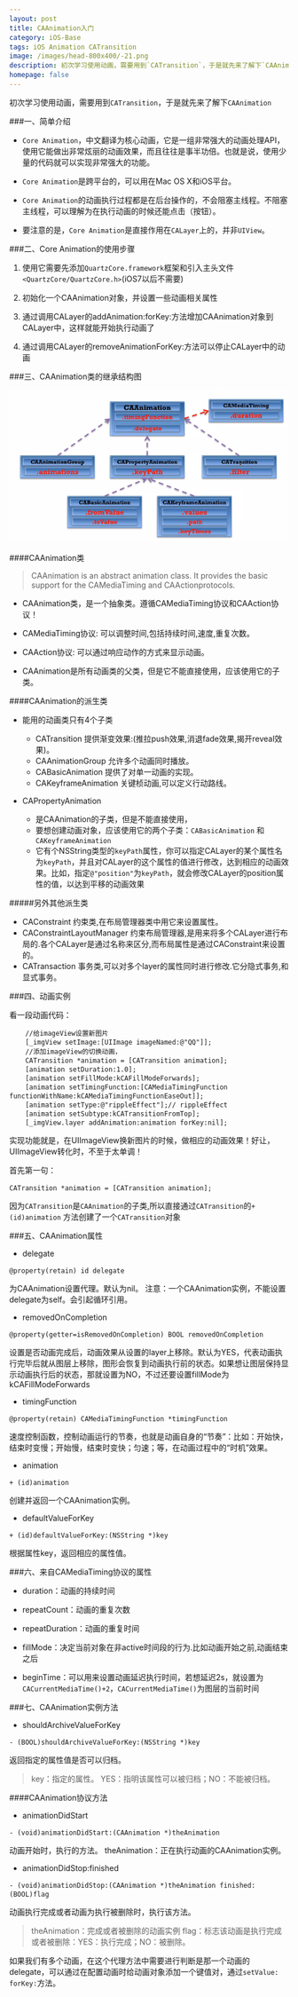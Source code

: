 ```yaml
---
layout: post
title: CAAnimation入门
category: iOS-Base
tags: iOS Animation CATransition
image: /images/head-800x400/-21.png
description: 初次学习使用动画，需要用到`CATransition`，于是就先来了解下`CAAnimation`
homepage: false
---
```


初次学习使用动画，需要用到`CATransition`，于是就先来了解下`CAAnimation`

###一、简单介绍

* `Core Animation`，中文翻译为核心动画，它是一组非常强大的动画处理API，使用它能做出非常炫丽的动画效果，而且往往是事半功倍。也就是说，使用少量的代码就可以实现非常强大的功能。

* `Core Animation`是跨平台的，可以用在Mac OS X和iOS平台。

* `Core Animation`的动画执行过程都是在后台操作的，不会阻塞主线程。不阻塞主线程，可以理解为在执行动画的时候还能点击（按钮）。

* 要注意的是，`Core Animation`是直接作用在`CALayer`上的，并非`UIView`。

###二、Core Animation的使用步骤

1. 使用它需要先添加`QuartzCore.framework`框架和引入主头文件`<QuartzCore/QuartzCore.h>`(iOS7以后不需要)

2. 初始化一个CAAnimation对象，并设置一些动画相关属性

3. 通过调用CALayer的addAnimation:forKey:方法增加CAAnimation对象到CALayer中，这样就能开始执行动画了

4. 通过调用CALayer的removeAnimationForKey:方法可以停止CALayer中的动画

###三、CAAnimation类的继承结构图


![CAAnimation](/images/2016/01/CAAnimation.png "CAAnimation类继承结构图")

####CAAnimation类

> CAAnimation is an abstract animation class. It provides the basic support for the CAMediaTiming and CAActionprotocols.

* CAAnimation类，是一个抽象类。遵循CAMediaTiming协议和CAAction协议！

* CAMediaTiming协议: 可以调整时间,包括持续时间,速度,重复次数。

* CAAction协议: 可以通过响应动作的方式来显示动画。

* CAAnimation是所有动画类的父类，但是它不能直接使用，应该使用它的子类。

####CAAnimation的派生类

* 能用的动画类只有4个子类
	* CATransition 提供渐变效果:(推拉push效果,消退fade效果,揭开reveal效果)。
	* CAAnimationGroup 允许多个动画同时播放。
	* CABasicAnimation 提供了对单一动画的实现。
	* CAKeyframeAnimation 关键桢动画,可以定义行动路线。

* CAPropertyAnimation
	* 是CAAnimation的子类，但是不能直接使用，
	* 要想创建动画对象，应该使用它的两个子类：`CABasicAnimation` 和 `CAKeyframeAnimation`
	* 它有个NSString类型的`keyPath`属性，你可以指定CALayer的某个属性名为`keyPath`，并且对CALayer的这个属性的值进行修改，达到相应的动画效果。比如，指定`@"position"`为`keyPath`，就会修改CALayer的position属性的值，以达到平移的动画效果


#####另外其他派生类

* CAConstraint 约束类,在布局管理器类中用它来设置属性。
* CAConstraintLayoutManager 约束布局管理器,是用来将多个CALayer进行布局的.各个CALayer是通过名称来区分,而布局属性是通过CAConstraint来设置的。
* CATransaction 事务类,可以对多个layer的属性同时进行修改.它分隐式事务,和显式事务。


###四、动画实例

看一段动画代码：

```objc
	//给imageView设置新图片
	[_imgView setImage:[UIImage imageNamed:@"QQ"]];
	//添加imageView的切换动画，
    CATransition *animation = [CATransition animation];
    [animation setDuration:1.0];
    [animation setFillMode:kCAFillModeForwards];
    [animation setTimingFunction:[CAMediaTimingFunction functionWithName:kCAMediaTimingFunctionEaseOut]];
    [animation setType:@"rippleEffect"];// rippleEffect
    [animation setSubtype:kCATransitionFromTop];
    [_imgView.layer addAnimation:animation forKey:nil];
```
实现功能就是，在UIImageView换新图片的时候，做相应的动画效果！好让，UIImageView转化时，不至于太单调！

首先第一句：

```objc
CATransition *animation = [CATransition animation];
```

因为`CATransition`是`CAAnimation`的子类,所以直接通过`CATransition`的`+ (id)animation` 方法创建了一个`CATransition`对象



###五、CAAnimation属性

* delegate

```
@property(retain) id delegate
```

为CAAnimation设置代理。默认为nil。
注意：一个CAAnimation实例，不能设置delegate为self。会引起循环引用。

* removedOnCompletion

```
@property(getter=isRemovedOnCompletion) BOOL removedOnCompletion
```

设置是否动画完成后，动画效果从设置的layer上移除。默认为YES，代表动画执行完毕后就从图层上移除，图形会恢复到动画执行前的状态。如果想让图层保持显示动画执行后的状态，那就设置为NO，不过还要设置fillMode为kCAFillModeForwards

* timingFunction

```
@property(retain) CAMediaTimingFunction *timingFunction
```

速度控制函数，控制动画运行的节奏，也就是动画自身的“节奏”：比如：开始快，结束时变慢；开始慢，结束时变快；匀速；等，在动画过程中的“时机”效果。

* animation

```
+ (id)animation
```
创建并返回一个CAAnimation实例。

* defaultValueForKey

```
+ (id)defaultValueForKey:(NSString *)key
```

根据属性key，返回相应的属性值。

###六、来自CAMediaTiming协议的属性

* duration：动画的持续时间

* repeatCount：动画的重复次数

* repeatDuration：动画的重复时间

* fillMode：决定当前对象在非active时间段的行为.比如动画开始之前,动画结束之后

* beginTime：可以用来设置动画延迟执行时间，若想延迟2s，就设置为`CACurrentMediaTime()+2`，`CACurrentMediaTime()`为图层的当前时间

###七、CAAnimation实例方法

* shouldArchiveValueForKey

```
- (BOOL)shouldArchiveValueForKey:(NSString *)key
```

返回指定的属性值是否可以归档。
> key：指定的属性。
> YES：指明该属性可以被归档；NO：不能被归档。

####CAAnimation协议方法
* animationDidStart

```
- (void)animationDidStart:(CAAnimation *)theAnimation
```
动画开始时，执行的方法。
theAnimation：正在执行动画的CAAnimation实例。

* animationDidStop:finished

```
- (void)animationDidStop:(CAAnimation *)theAnimation finished:(BOOL)flag
```

动画执行完成或者动画为执行被删除时，执行该方法。
> theAnimation：完成或者被删除的动画实例
> flag：标志该动画是执行完成或者被删除：YES：执行完成；NO：被删除。

如果我们有多个动画，在这个代理方法中需要进行判断是那一个动画的delegate，可以通过在配置动画时给动画对象添加一个键值对，通过`setValue: forKey:`方法。
















